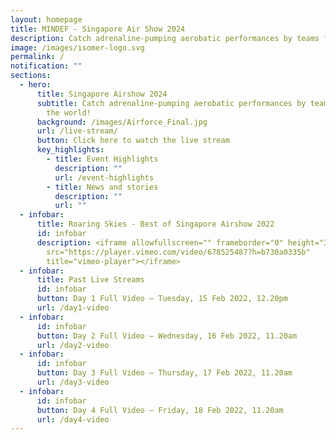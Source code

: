 ```yaml
---
layout: homepage
title: MINDEF - Singapore Air Show 2024
description: Catch adrenaline-pumping aerobatic performances by teams from around the world!
image: /images/isomer-logo.svg
permalink: /
notification: ""
sections:
  - hero:
      title: Singapore Airshow 2024
      subtitle: Catch adrenaline-pumping aerobatic performances by teams from around
        the world!
      background: /images/Airforce_Final.jpg
      url: /live-stream/
      button: Click here to watch the live stream
      key_highlights:
        - title: Event Highlights
          description: ""
          url: /event-highlights
        - title: News and stories
          description: ""
          url: ""
  - infobar:
      title: Roaring Skies - Best of Singapore Airshow 2022
      id: infobar
      description: <iframe allowfullscreen="" frameborder="0" height="360" width="80%"
        src="https://player.vimeo.com/video/678525487?h=b730a0335b"
        title="vimeo-player"></iframe>
  - infobar:
      title: Past Live Streams
      id: infobar
      button: Day 1 Full Video – Tuesday, 15 Feb 2022, 12.20pm
      url: /day1-video
  - infobar:
      id: infobar
      button: Day 2 Full Video – Wednesday, 16 Feb 2022, 11.20am
      url: /day2-video
  - infobar:
      id: infobar
      button: Day 3 Full Video – Thursday, 17 Feb 2022, 11.20am
      url: /day3-video
  - infobar:
      id: infobar
      button: Day 4 Full Video – Friday, 18 Feb 2022, 11.20am
      url: /day4-video
---
```

